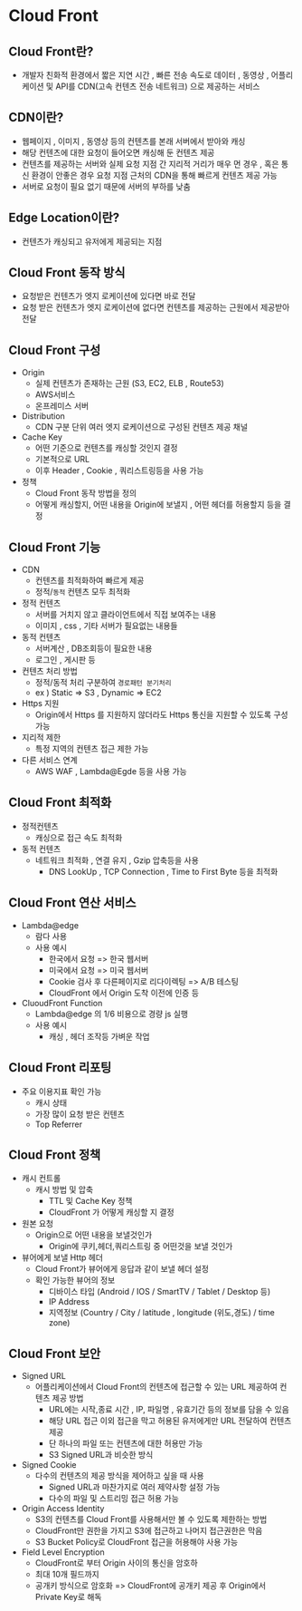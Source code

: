 # Cloud Front 

## Cloud Front란?
- 개발자 친화적 환경에서 짧은 지연 시간 , 빠른 전송 속도로 데이터 , 동영상 , 어플리케이션 및 API를 CDN(고속 컨텐츠 전송 네트워크) 으로 제공하는 서비스 

## CDN이란?
- 웹페이지 , 이미지 , 동영상 등의 컨텐츠를 본래 서버에서 받아와 캐싱
- 해당 컨텐츠에 대한 요청이 들어오면 캐싱해 둔 컨텐츠 제공
- 컨텐츠를 제공하는 서버와 실제 요청 지점 간 지리적 거리가 매우 먼 경우 , 혹은 통신 환경이 안좋은 경우 요청 지점 근처의 CDN을 통해 빠르게 컨텐츠 제공 가능
- 서버로 요청이 필요 없기 때문에 서버의 부하를 낮춤

## Edge Location이란?
- 컨텐츠가 캐싱되고 유저에게 제공되는 지점

## Cloud Front 동작 방식
- 요청받은 컨텐츠가 엣지 로케이션에 있다면 바로 전달
- 요청 받은 컨텐츠가 엣지 로케이션에 없다면 컨텐츠를 제공하는 근원에서 제공받아 전달

## Cloud Front 구성
- Origin
    - 실제 컨텐츠가 존재하는 근원 (S3, EC2, ELB , Route53)
    - AWS서비스 
    - 온프레미스 서버
- Distribution 
    - CDN 구분 단위 여러 엣지 로케이션으로 구성된 컨텐츠 제공 채널
- Cache Key
    - 어떤 기준으로 컨텐츠를 캐싱할 것인지 결정
    - 기본적으로 URL
    - 이후 Header , Cookie , 쿼리스트링등을 사용 가능
- 정책
    - Cloud Front 동작 방법을 정의
    -  어떻게 캐싱할지, 어떤 내용을 Origin에 보낼지 , 어떤 헤더를 허용할지 등을 결정

## Cloud Front 기능
- CDN 
    - 컨텐츠를 최적화하여 빠르게 제공
    - 정적/`동적` 컨텐츠 모두 최적화
- 정적 컨텐츠
    - 서버를 거치지 않고 클라이언트에서 직접 보여주는 내용
    - 이미지 , css , 기타 서버가 필요없는 내용들
- 동적 컨텐츠
    - 서버계산 , DB조회등이 필요한 내용
    - 로그인 , 게시판 등
- 컨텐츠 처리 방법
    - 정적/동적 처리 구분하여 `경로패턴 분기처리`
    - ex ) Static => S3 , Dynamic => EC2
- Https 지원
    - Origin에서 Https 를 지원하지 않더라도 Https 통신을 지원할 수 있도록 구성 가능
- 지리적 제한
    - 특정 지역의 컨텐츠 접근 제한 가능
- 다른 서비스 연계
    - AWS WAF , Lambda@Egde 등을 사용 가능

## Cloud Front 최적화
- 정적컨텐츠
    - 캐싱으로 접근 속도 최적화
- 동적 컨텐츠
    - 네트워크 최적화 , 연결 유지 , Gzip 압축등을 사용
        - DNS LookUp , TCP Connection , Time to First Byte 등을 최적화 

## Cloud Front 연산 서비스
- Lambda@edge
    - 람다 사용
    - 사용 예시
        - 한국에서 요청 => 한국 웹서버
        - 미국에서 요청 => 미국 웹서버
        - Cookie 검사 후 다른페이지로 리다이렉팅 => A/B 테스팅
        - CloudFront 에서 Origin 도착 이전에 인증 등
- CluoudFront Function
    - Lambda@edge 의 1/6 비용으로 경량 js 실행
    - 사용 예시
        - 캐싱 , 헤더 조작등 가벼운 작업

## Cloud Front 리포팅
- 주요 이용지표 확인 가능
    - 캐시 상태
    - 가장 많이 요청 받은 컨텐츠
    - Top Referrer

## Cloud Front 정책
- 캐시 컨트롤
    - 캐시 방법 및 압축
        - TTL 및 Cache Key 정책
        - CloudFront 가 어떻게 캐싱할 지 결정
- 원본 요청
    - Origin으로 어떤 내용을 보낼것인가
        - Origin에 쿠키,헤더,쿼리스트링 중 어떤것을 보낼 것인가     
- 뷰어에게 보낼 Http 헤더
    - Cloud Front가 뷰어에게 응답과 같이 보낼 헤더 설정
    - 확인 가능한 뷰어의 정보
        - 디바이스 타입 (Android / IOS / SmartTV / Tablet / Desktop 등)
        - IP Address
        - 지역정보 (Country / City / latitude , longitude (위도,경도) / time zone)

## Cloud Front 보안
- Signed URL
    - 어플리케이션에서 Cloud Front의 컨텐츠에 접근할 수 있는 URL 제공하여 컨텐츠 제공 방법
        - URL에는 시작,종료 시간 , IP, 파일명 , 유효기간 등의 정보를 담을 수 있음
        - 해당 URL 접근 이외 접근을 막고 허용된 유저에게만 URL 전달하여 컨텐츠 제공
        - 단 하나의 파일 또는 컨텐츠에 대한 허용만 가능
        - S3 Signed URL과 비슷한 방식
- Signed Cookie
    - 다수의 컨텐츠의 제공 방식을 제어하고 싶을 때 사용
        - Signed URL과 마찬가지로 여러 제약사항 설정 가능
        - 다수의 파일 및 스트리밍 접근 허용 가능 
- Origin Access Identity
    - S3의 컨텐츠를 Cloud Front를 사용해서만 볼 수 있도록 제한하는 방법
    - CloudFront만 권한을 가지고 S3에 접근하고 나머지 접근권한은 막음
    - S3 Bucket Policy로 CloudFront 접근을 허용해야 사용 가능
- Field Level Encryption
    - CloudFront로 부터 Origin 사이의 통신을 암호하
    - 최대 10개 필드까지
    - 공개키 방식으로 암호화 => CloudFront에 공개키 제공 후 Origin에서 Private Key로 해독
